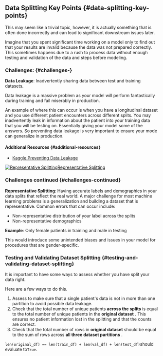 ## Data Splitting Key Points {#data-splitting-key-points}

This may seem like a trivial topic, however, it is actually something that is often done incorrectly and can lead to significant downstream issues later.

Imagine that you spent significant time working on a model only to find out that your results are invalid because the data was not prepared correctly. This sometimes happens due to a rush to process data without enough testing and validation of the data and steps before modeling.

### Challenges: {#challenges-}

**Data Leakage**: Inadvertently sharing data between test and training datasets.

Data leakage is a massive problem as your model will perform fantastically during training and fail miserably in production.

An example of where this can occur is when you have a longitudinal dataset and you use different patient encounters across different splits. You may inadvertently leak in information about the patient into your training data that you will be testing on. Essentially giving your model some of the answers. So preventing data leakage is very important to ensure your mode can generalize in production.

#### Additional Resources {#additional-resources}

* [Kaggle Preventing Data Leakage](https://www.kaggle.com/alexisbcook/data-leakage)

[![](https://video.udacity-data.com/topher/2020/April/5e90acc5_l3-ehr-data-transformations-and-tensorflow-feature-engineering-10/l3-ehr-data-transformations-and-tensorflow-feature-engineering-10.jpg "Representative Splitting")Representative Splitting](https://classroom.udacity.com/nanodegrees/nd320-beta/parts/2ca838f8-e10d-4038-8426-d47eb4a20a62/modules/1644460b-a828-4443-ad8c-bbcca3151a30/lessons/e8ba701a-3efd-4d33-8e73-cbb55ab9a311/concepts/0054fbd5-5779-4a32-b10d-5fb066203aee#)

### Challenges continued {#challenges-continued}

**Representative Splitting**: Having accurate labels and demographics in your data splits that reflect the real world. A major challenge for most machine learning problems is a generalization and building a dataset that is representative. Common errors that can occur include:

* Non-representative distribution of your label across the splits
* Non-representative demographics

**Example**: Only female patients in training and male in testing

This would introduce some unintended biases and issues in your model for procedures that are gender-specific.

### Testing and Validating Dataset Splitting {#testing-and-validating-dataset-splitting}

It is important to have some ways to assess whether you have split your data right.

Here are a few ways to do this.

1. Assess to make sure that a single patient's data is not in more than one partition to avoid possible data leakage.
2. Check that the total number of unique patients
   **across the splits**
   is equal to the total number of unique patients in the
   **original dataset**
   . This ensures no patient information lost in the splitting and that the counts are correct.
3. Check that the total number of rows in
   **original dataset**
   should be equal to the sum of rows across
   **all three dataset partitions**
   .

`len(original_df) == len(train_df) + len(val_df) + len(test_df)`should evaluate to`True`.

